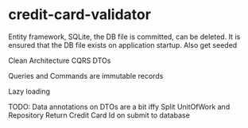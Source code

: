 # credit-card-validator

Entity framework, SQLite, the DB file is committed, can be deleted. It is ensured that the DB file exists on application startup. Also get seeded

Clean Architecture
CQRS
DTOs

Queries and Commands are immutable records

Lazy loading

TODO:
Data annotations on DTOs are a bit iffy
Split UnitOfWork and Repository
Return Credit Card Id on submit to database

